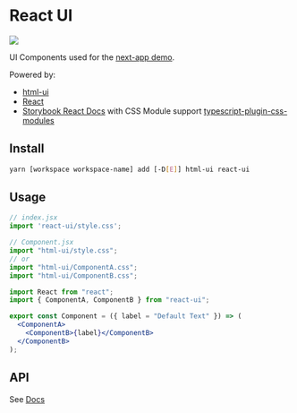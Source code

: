 # React UI

[<img src="https://codecov.io/gh/psychobolt/vite-storybook-boilerplate/branch/main/graph/badge.svg?flag=react-ui">](https://codecov.io/gh/psychobolt/vite-storybook-boilerplate/tree/main/packages/react-ui)

UI Components used for the [next-app demo](https://github.com/psychobolt/vite-storybook-boilerplate/tree/main/apps/next-app).

Powered by:

- [html-ui](https://github.com/psychobolt/vite-storybook-boilerplate/tree/main/packages/html-ui)
- [React](https://react.dev)
- [Storybook React Docs](https://storybook.js.org/docs/react/writing-docs/introduction) with CSS Module support [typescript-plugin-css-modules](https://github.com/mrmckeb/typescript-plugin-css-modules)

## Install

```sh
yarn [workspace workspace-name] add [-D[E]] html-ui react-ui
```

## Usage

```jsx
// index.jsx
import 'react-ui/style.css';
```

```jsx
// Component.jsx
import "html-ui/style.css";
// or
import "html-ui/ComponentA.css";
import "html-ui/ComponentB.css";

import React from "react";
import { ComponentA, ComponentB } from "react-ui";

export const Component = ({ label = "Default Text" }) => (
  <ComponentA>
    <ComponentB>{label}</ComponentB>
  </ComponentB>
);
```

## API

See [Docs](https://main--642f33339c5eee1cdf95b318.chromatic.com/?path=/docs/readme--docs)
